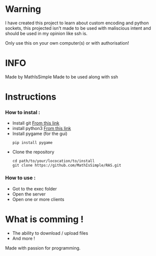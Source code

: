 # Warning 

I have created this project to learn about custom encoding and python sockets, this projected isn't made to be used with maliscious intent and should be used in my opinion like ssh is.

Only use this on your own computer(s) or with authorisation!

# INFO

Made by MathIsSimple
Made to be used along with ssh

# Instructions

### How to instal : 

+ Install git [From this link](https://git-scm.com/)
+ install python3 [From this link](https://www.python.org/)
+ Install pygame (for the gui)
    ```
    pip install pygame
    ```
+ Clone the repository
    ```
    cd path/to/your/lococation/to/install
    git clone https://github.com/MathIsSimple/RAS.git
    ```
    
### How to use : 

+ Got to the exec folder
+ Open the server
+ Open one or more clients

# What is comming !

+ The ability to download / upload files
+ And more !

Made with passion for programming.
